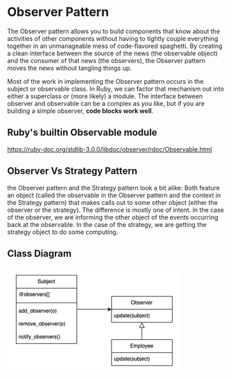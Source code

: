 # Observer Pattern

The Observer pattern allows you to build components that know about the activities of other components without having to tightly couple everything together in an unmanageable mess of code-flavored spaghetti. By creating a clean interface between the source of the news (the observable object) and the consumer of that news (the observers), the Observer pattern moves the news without tangling things up.

Most of the work in implementing the Observer pattern occurs in the subject or observable class. In Ruby, we can factor that mechanism out into either a superclass or (more likely) a module. The interface between observer and observable can be a complex as you like, but if you are building a simple observer, **code blocks work well**.

## Ruby's builtin Observable module

https://ruby-doc.org/stdlib-3.0.0/libdoc/observer/rdoc/Observable.html

## Observer Vs Strategy Pattern

the Observer pattern and the Strategy pattern look a bit alike: Both feature an object (called the observable in the Observer pattern and the context in the Strategy pattern) that makes calls out to some other object (either the observer or the strategy). The difference is mostly one of intent. In the case of the observer, we are informing the other object of the events occurring back at the observable.
In the case of the strategy, we are getting the strategy object to do some computing.

## Class Diagram
![Class Diagram](./class_diagram.jpg)
